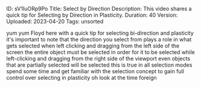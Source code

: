 ID: sV1IuORp9Po
Title: Select by Direction
Description: This video shares a quick tip for Selecting by Direction in Plasticity.
Duration: 40
Version: 
Uploaded: 2023-04-20
Tags: unsorted

yum yum Floyd here with a quick tip for
selecting bi-direction and plasticity
it's important to note that the
direction you select from plays a role
in what gets selected when left clicking
and dragging from the left side of the
screen the entire object must be
selected in order for it to be selected
while left-clicking and dragging from
the right side of the viewport even
objects that are partially selected will
be selected this is true in all
selection modes
spend some time and get familiar with
the selection concept to gain full
control over selecting in plasticity oh
look at the time
foreign
